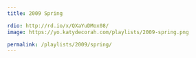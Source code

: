 ```yaml
---
title: 2009 Spring

rdio: http://rd.io/x/QXaYuDMox08/
image: https://yo.katydecorah.com/playlists/2009-spring.png

permalink: /playlists/2009/spring/
---
```

